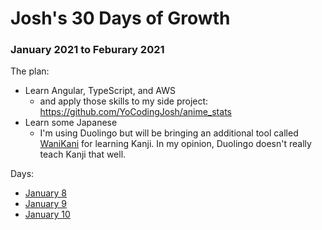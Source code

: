 # Josh's 30 Days of Growth

### January 2021 to Feburary 2021

The plan:

* Learn Angular, TypeScript, and AWS
  * and apply those skills to my side project: https://github.com/YoCodingJosh/anime_stats
* Learn some Japanese
  * I'm using Duolingo but will be bringing an additional tool called [WaniKani](https://www.wanikani.com/) for learning Kanji. In my opinion, Duolingo doesn't really teach Kanji that well.

Days:
* [January 8](days/Jan8.md)
* [January 9](days/Jan9.md)
* [January 10](days/Jan10.md)

